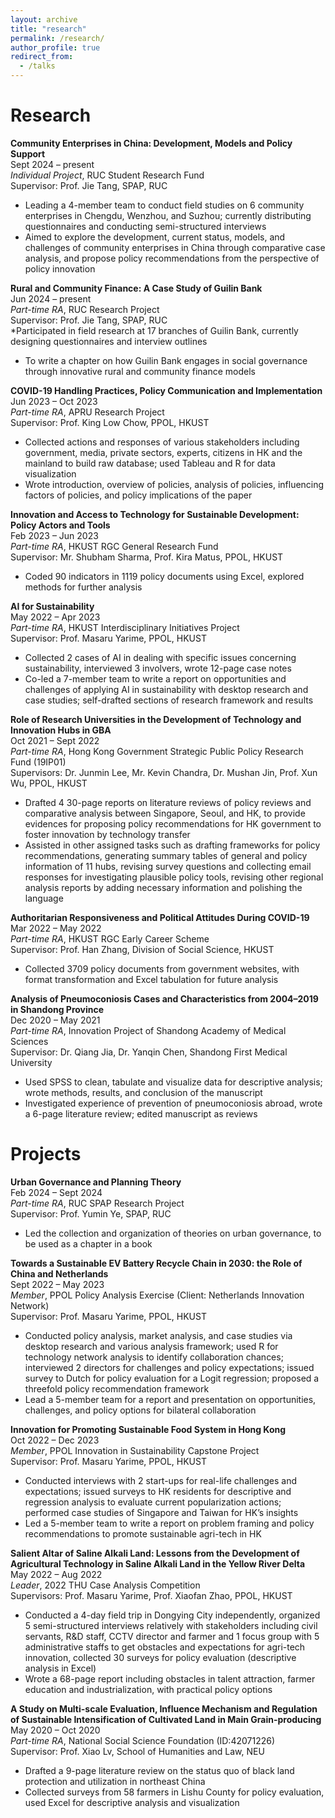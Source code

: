 ```yaml
---
layout: archive
title: "research"
permalink: /research/
author_profile: true
redirect_from:
  - /talks
---
```


Research
=

**Community Enterprises in China: Development, Models and Policy Support** <br>
Sept 2024 – present <br>
*Individual Project*, RUC Student Research Fund <br>
Supervisor: Prof. Jie Tang, SPAP, RUC <br>
* Leading a 4-member team to conduct field studies on 6 community enterprises in Chengdu, Wenzhou, and Suzhou; currently distributing questionnaires and conducting semi-structured interviews
* Aimed to explore the development, current status, models, and challenges of community enterprises in China through comparative case analysis, and propose policy recommendations from the perspective of policy innovation

**Rural and Community Finance: A Case Study of Guilin Bank** <br>
Jun 2024 – present<br>
*Part-time RA*, RUC Research Project <br>
Supervisor: Prof. Jie Tang, SPAP, RUC <br>
*Participated in field research at 17 branches of Guilin Bank, currently designing questionnaires and interview outlines
* To write a chapter on how Guilin Bank engages in social governance through innovative rural and community finance models

**COVID-19 Handling Practices, Policy Communication and Implementation** <br>
Jun 2023 – Oct 2023 <br>
*Part-time RA*, APRU Research Project <br>
Supervisor: Prof. King Low Chow, PPOL, HKUST <br>
* Collected actions and responses of various stakeholders including government, media, private sectors, experts, citizens in HK and the mainland to build raw database; used Tableau and R for data visualization
* Wrote introduction, overview of policies, analysis of policies, influencing factors of policies, and policy implications of the paper

**Innovation and Access to Technology for Sustainable Development: Policy Actors and Tools** <br>
Feb 2023 – Jun 2023 <br>
*Part-time RA*, HKUST RGC General Research Fund <br>
Supervisor: Mr. Shubham Sharma, Prof. Kira Matus, PPOL, HKUST <br>
* Coded 90 indicators in 1119 policy documents using Excel, explored methods for further analysis

**AI for Sustainability** <br>
May 2022 – Apr 2023 <br>
*Part-time RA*, HKUST Interdisciplinary Initiatives Project <br>
Supervisor: Prof. Masaru Yarime, PPOL, HKUST <br>
* Collected 2 cases of AI in dealing with specific issues concerning sustainability, interviewed 3 involvers, wrote 12-page case notes
* Co-led a 7-member team to write a report on opportunities and challenges of applying AI in sustainability with desktop research and case studies; self-drafted sections of research framework and results

**Role of Research Universities in the Development of Technology and Innovation Hubs in GBA** <br>
Oct 2021 – Sept 2022 <br>
*Part-time RA*, Hong Kong Government Strategic Public Policy Research Fund (19IP01) <br>
Supervisors: Dr. Junmin Lee, Mr. Kevin Chandra, Dr. Mushan Jin, Prof. Xun Wu, PPOL, HKUST <br>
* Drafted 4 30-page reports on literature reviews of policy reviews and comparative analysis between Singapore, Seoul, and HK, to provide evidences for proposing policy recommendations for HK government to foster innovation by technology transfer
* Assisted in other assigned tasks such as drafting frameworks for policy recommendations, generating summary tables of general and policy information of 11 hubs, revising survey questions and collecting email responses for investigating plausible policy tools, revising other regional analysis reports by adding necessary information and polishing the language

**Authoritarian Responsiveness and Political Attitudes During COVID-19** <br>
Mar 2022 – May 2022 <br>
*Part-time RA*, HKUST RGC Early Career Scheme <br>
Supervisor: Prof. Han Zhang, Division of Social Science, HKUST <br>
* Collected 3709 policy documents from government websites, with format transformation and Excel tabulation for future analysis

**Analysis of Pneumoconiosis Cases and Characteristics from 2004–2019 in Shandong Province** <br>
Dec 2020 – May 2021 <br>
*Part-time RA*, Innovation Project of Shandong Academy of Medical Sciences <br>
Supervisor: Dr. Qiang Jia, Dr. Yanqin Chen, Shandong First Medical University <br>
* Used SPSS to clean, tabulate and visualize data for descriptive analysis; wrote methods, results, and conclusion of the manuscript
* Investigated experience of prevention of pneumoconiosis abroad, wrote a 6-page literature review; edited manuscript as reviews

Projects
=

**Urban Governance and Planning Theory** <br>
Feb 2024 – Sept 2024 <br>
*Part-time RA*, RUC SPAP Research Project <br>
Supervisor: Prof. Yumin Ye, SPAP, RUC <br>
* Led the collection and organization of theories on urban governance, to be used as a chapter in a book

**Towards a Sustainable EV Battery Recycle Chain in 2030: the Role of China and Netherlands** <br>
Sept 2022 – May 2023 <br>
*Member*, PPOL Policy Analysis Exercise (Client: Netherlands Innovation Network) <br>
Supervisor: Prof. Masaru Yarime, PPOL, HKUST <br>
* Conducted policy analysis, market analysis, and case studies via desktop research and various analysis framework; used R for technology network analysis to identify collaboration chances; interviewed 2 directors for challenges and policy expectations; issued survey to Dutch for policy evaluation for a Logit regression; proposed a threefold policy recommendation framework
* Lead a 5-member team for a report and presentation on opportunities, challenges, and policy options for bilateral collaboration

**Innovation for Promoting Sustainable Food System in Hong Kong** <br>
Oct 2022 – Dec 2023 <br>
*Member*, PPOL Innovation in Sustainability Capstone Project <br>
Supervisor: Prof. Masaru Yarime, PPOL, HKUST <br>
* Conducted interviews with 2 start-ups for real-life challenges and expectations; issued surveys to HK residents for descriptive and regression analysis to evaluate current popularization actions; performed case studies of Singapore and Taiwan for HK’s insights
* Led a 5-member team to write a report on problem framing and policy recommendations to promote sustainable agri-tech in HK

**Salient Altar of Saline Alkali Land: Lessons from the Development of Agricultural Technology in Saline Alkali Land in the Yellow River Delta** <br>
May 2022 – Aug 2022 <br>
*Leader*, 2022 THU Case Analysis Competition<br>
Supervisors: Prof. Masaru Yarime, Prof. Xiaofan Zhao, PPOL, HKUST <br>
* Conducted a 4-day field trip in Dongying City independently, organized 5 semi-structured interviews relatively with stakeholders including civil servants, R&D staff, CCTV director and farmer and 1 focus group with 5 administrative staffs to get obstacles and expectations for agri-tech innovation, collected 30 surveys for policy evaluation (descriptive analysis in Excel)
* Wrote a 68-page report including obstacles in talent attraction, farmer education and industrialization, with practical policy options

**A Study on Multi-scale Evaluation, Influence Mechanism and Regulation of Sustainable Intensification of Cultivated Land in Main Grain-producing** <br>
May 2020 – Oct 2020 <br>
*Part-time RA*, National Social Science Foundation (ID:42071226) <br>
Supervisor: Prof. Xiao Lv, School of Humanities and Law, NEU <br>
* Drafted a 9-page literature review on the status quo of black land protection and utilization in northeast China
* Collected surveys from 58 farmers in Lishu County for policy evaluation, used Excel for descriptive analysis and visualization
